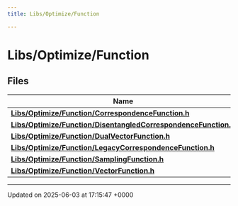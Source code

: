```yaml
---
title: Libs/Optimize/Function

---
```


# Libs/Optimize/Function



## Files

| Name           |
| -------------- |
| **[Libs/Optimize/Function/CorrespondenceFunction.h](../Files/CorrespondenceFunction_8h.md#file-correspondencefunction.h)**  |
| **[Libs/Optimize/Function/DisentangledCorrespondenceFunction.h](../Files/DisentangledCorrespondenceFunction_8h.md#file-disentangledcorrespondencefunction.h)**  |
| **[Libs/Optimize/Function/DualVectorFunction.h](../Files/DualVectorFunction_8h.md#file-dualvectorfunction.h)**  |
| **[Libs/Optimize/Function/LegacyCorrespondenceFunction.h](../Files/LegacyCorrespondenceFunction_8h.md#file-legacycorrespondencefunction.h)**  |
| **[Libs/Optimize/Function/SamplingFunction.h](../Files/SamplingFunction_8h.md#file-samplingfunction.h)**  |
| **[Libs/Optimize/Function/VectorFunction.h](../Files/VectorFunction_8h.md#file-vectorfunction.h)**  |






-------------------------------

Updated on 2025-06-03 at 17:15:47 +0000
